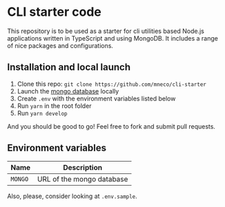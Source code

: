 # CLI starter code

This repository is to be used as a starter for cli utilities based Node.js applications written in TypeScript and using MongoDB.
It includes a range of nice packages and configurations.

## Installation and local launch

1. Clone this repo: `git clone https://github.com/mneco/cli-starter`
2. Launch the [mongo database](https://www.mongodb.com/) locally
3. Create `.env` with the environment variables listed below
4. Run `yarn` in the root folder
5. Run `yarn develop`

And you should be good to go! Feel free to fork and submit pull requests.

## Environment variables

| Name                                     | Description                              |
| ---------------------------------------- | ---------------------------------------- |
| `MONGO`                                  | URL of the mongo database                |

Also, please, consider looking at `.env.sample`.
